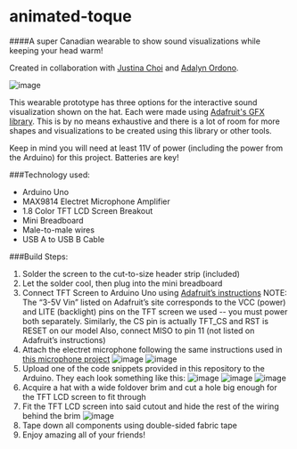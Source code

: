 # animated-toque
####A super Canadian wearable to show sound visualizations while keeping your head warm!

Created in collaboration with [Justina Choi](http://justinachoi.com/) and [Adalyn Ordono](http://adalynordono.com/).

![image](https://cloud.githubusercontent.com/assets/9125578/7426384/b90b9e44-ef91-11e4-8f69-81063da3716e.png)

This wearable prototype has three options for the interactive sound visualization shown on the hat.
Each were made using [Adafruit's GFX library](https://github.com/adafruit/Adafruit-GFX-Library).
This is by no means exhaustive and there is a lot of room for more shapes and visualizations to be created using this library or other tools.

Keep in mind you will need at least 11V of power (including the power from the Arduino) for this project. Batteries are key!

###Technology used:
* Arduino Uno
* MAX9814 Electret Microphone Amplifier 
* 1.8 Color TFT LCD Screen Breakout
* Mini Breadboard
* Male-to-male wires
* USB A to USB B Cable

###Build Steps:

1. Solder the screen to the cut-to-size header strip (included)
2. Let the solder cool, then plug into the mini breadboard
3. Connect TFT Screen to Arduino Uno using [Adafruit’s instructions](https://learn.adafruit.com/1-8-tft-display/breakout-wiring-and-test)
   NOTE: The “3-5V Vin” listed on Adafruit’s site corresponds to the VCC (power) and LITE (backlight) pins on the TFT screen we used -- you must power both separately. Similarly, the CS pin is actually TFT_CS and RST is RESET on our model
   Also, connect MISO to pin 11 (not listed on Adafruit’s instructions)
4. Attach the electret microphone following the same instructions used in [this microphone project](https://github.com/andkerel/obnoxious-sound-meter)
![image](https://cloud.githubusercontent.com/assets/9125578/7426368/8164e66c-ef91-11e4-863e-5c09bb5dca7e.png)
![image](https://cloud.githubusercontent.com/assets/9125578/7426370/871e87d4-ef91-11e4-9929-b8119bc956da.png)
5. Upload one of the code snippets provided in this repository to the Arduino. They each look something like this:
![image](https://cloud.githubusercontent.com/assets/9125578/7426377/abc9459c-ef91-11e4-9cc4-a92d2724a6b4.png)
![image](https://cloud.githubusercontent.com/assets/9125578/7426380/affa2050-ef91-11e4-9177-ef0853580c92.png)
![image](https://cloud.githubusercontent.com/assets/9125578/7426382/b462cae8-ef91-11e4-838e-7dff41857ef2.png)
6. Acquire a hat with a wide foldover brim and cut a hole big enough for the TFT LCD screen to fit through
7. Fit the TFT LCD screen into said cutout and hide the rest of the wiring behind the brim
![image](https://cloud.githubusercontent.com/assets/9125578/7426374/91a97fce-ef91-11e4-8d0e-506c445c69c1.png)
8. Tape down all components using double-sided fabric tape
9. Enjoy amazing all of your friends!

